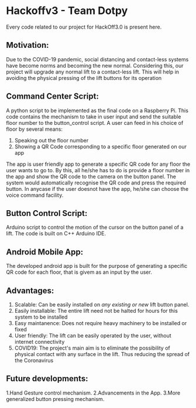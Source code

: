 # Hackoffv3 - Team Dotpy
Every code related to our project for HackOff3.0 is present here.

## Motivation:
Due to the COVID-19 pandemic, social distancing and contact-less systems have become norms and becoming the new normal. Considering this, our project will upgrade any normal lift to a contact-less lift. This will help in avoiding the physical pressing of the lift buttons for its operation

## Command Center Script:
A python script to be implemented as the final code on a Raspberry Pi. This code contains the mechanism to take in user input and send the suitable floor number to the button_control script. 
A user can feed in his choice of floor by several means:
1) Speaking out the floor number
2) Showing a QR Code corresponding to a specific floor generated on our app

The app is user friendly app to generate a specific QR code for any floor the user wants to go to. 
By this, all he/she has to do is provide a floor number in the app and show the QR code to the camera on the button panel. The system would automatically recognise the QR code and press the required button.
In anycase if the user doesnot have the app, he/she can choose the voice command facility.

## Button Control Script:
Arduino script to control the motion of the cursor on the button panel of a lift. The code is built on C++ Arduino IDE.

## Android Mobile App:
The developed android app is built for the purpose of generating a specific QR code for each floor, that is givem as an input by the user. 

## Advantages:
1. Scalable: Can be easily installed on *any existing or new* lift button panel. 
2. Easily installable: The entire lift need not be halted for hours for this system to be installed
3. Easy maintanence: Does not require heavy machinery to be installed or fixed
4. User friendly: The lift can be easily operated by the user, without internet connectivity   
5. COVID19: The project's main aim is to eliminate the possibility of physical contact with any surface in the lift. Thus reducing the spread of the Coronavirus

## Future developments:
1.Hand Gesture control mechanism.
2.Advancements in the App.
3.More generalized button pressing mechanism.
